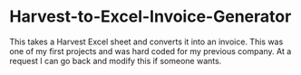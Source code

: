 # Harvest-to-Excel-Invoice-Generator
This takes a Harvest Excel sheet and converts it into an invoice. This was one of my first projects and was hard coded for my previous company. At a request I can go back and modify this if someone wants.
